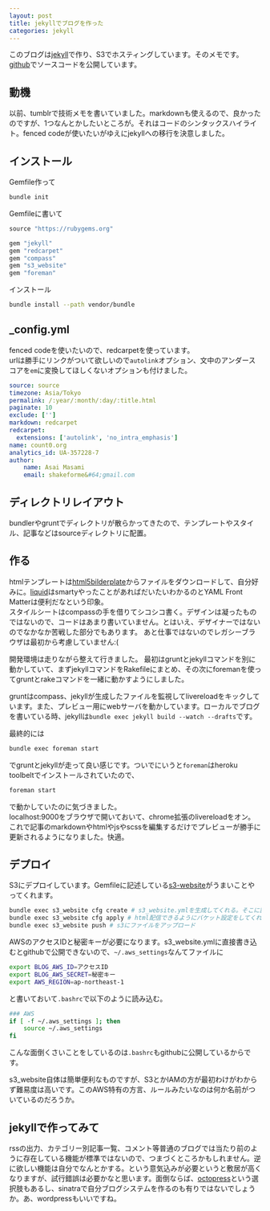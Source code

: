 ```yaml
---
layout: post
title: jekyllでブログを作った
categories: jekyll
---
```

このブログは[jekyll](http://jekyllrb.com/)で作り、S3でホスティングしています。そのメモです。[github](https://github.com/pipboy3000/count0.org)でソースコードを公開しています。

## 動機
以前、tumblrで技術メモを書いていました。markdownも使えるので、良かったのですが、1つなんとかしたいところが。それはコードのシンタックスハイライト。fenced codeが使いたいがゆえにjekyllへの移行を決意しました。

## インストール
Gemfile作って

``` bash
bundle init
```

Gemfileに書いて

``` ruby
source "https://rubygems.org"

gem "jekyll"
gem "redcarpet"
gem "compass"
gem "s3_website"
gem "foreman"
```

インストール

``` bash
bundle install --path vendor/bundle
```

## _config.yml
fenced codeを使いたいので、redcarpetを使っています。  
urlは勝手にリンクがついて欲しいので`autolink`オプション、文中のアンダースコアを`em`に変換してほしくないオプションも付けました。  


``` yaml
source: source
timezone: Asia/Tokyo
permalink: /:year/:month/:day/:title.html
paginate: 10
exclude: ['']
markdown: redcarpet
redcarpet:
  extensions: ['autolink', 'no_intra_emphasis']
name: count0.org
analytics_id: UA-357228-7
author:
    name: Asai Masami
    email: shakeforme&#64;gmail.com
```

## ディレクトリレイアウト
bundlerやgruntでディレクトリが散らかってきたので、テンプレートやスタイル、記事などはsourceディレクトリに配置。

## 作る
htmlテンプレートは[html5bilderplate](http://html5boilerplate.com/)からファイルをダウンロードして、自分好みに。[liquid](http://liquidmarkup.org/)はsmartyやったことがあればだいたいわかるのとYAML Front Matterは便利だなという印象。  
スタイルシートはcompassの手を借りてシコシコ書く。デザインは凝ったものではないので、コードはあまり書いていません。とはいえ、デザイナーではないのでなかなか苦戦した部分でもあります。
あと仕事ではないのでレガシーブラウザは最初から考慮していません:(

開発環境は走りながら整えて行きました。 
最初はgruntとjekyllコマンドを別に動かしていて、まずjekyllコマンドをRakefileにまとめ、その次にforemanを使ってgruntとrakeコマンドを一緒に動かすようにしました。

gruntはcompass、jekyllが生成したファイルを監視してlivereloadをキックしています。また、プレビュー用にwebサーバを動かしています。ローカルでブログを書いている時、jekyllは`bundle exec jekyll build --watch --drafts`です。

最終的には

``` bash
bundle exec foreman start
```

でgruntとjekyllが走って良い感じです。ついでにいうと`foreman`はheroku toolbeltでインストールされていたので、

``` bash
foreman start
```

で動かしていたのに気づきました。  
localhost:9000をブラウザで開いておいて、chrome拡張のlivereloadをオン。これで記事のmarkdownやhtmlやjsやscssを編集するだけでプレビューが勝手に更新されるようになりました。快適。


## デプロイ
S3にデプロイしています。Gemfileに記述している[s3-website](https://github.com/laurilehmijoki/s3_website)がうまいことやってくれます。

``` bash
bundle exec s3_website cfg create # s3_website.ymlを生成してくれる。そこに設定を書き込む
bundle exec s3_website cfg apply # html配信できるようにバケット設定をしてくれる
bundle exec s3_website push # s3にファイルをアップロード
```

AWSのアクセスIDと秘密キーが必要になります。s3_website.ymlに直接書き込むとgithubで公開できないので、`~/.aws_settings`なんてファイルに

``` bash
export BLOG_AWS_ID=アクセスID
export BLOG_AWS_SECRET=秘密キー
export AWS_REGION=ap-northeast-1
```

と書いておいて`.bashrc`で以下のように読み込む。

``` bash
### AWS
if [ -f ~/.aws_settings ]; then
    source ~/.aws_settings
fi
```

こんな面倒くさいことをしているのは`.bashrc`もgithubに公開しているからです。

s3_website自体は簡単便利なものですが、S3とかIAMの方が最初わけがわからず難易度は高いです。このAWS特有の方言、ルールみたいなのは何か名前がついているのだろうか。

## jekyllで作ってみて
rssの出力、カテゴリー別記事一覧、コメント等普通のブログでは当たり前のように存在している機能が標準ではないので、つまづくところかもしれません。逆に欲しい機能は自分でなんとかする。という意気込みが必要というと敷居が高くなりますが、試行錯誤は必要かなと思います。面倒ならば、[octopress](http://octopress.org/)という選択肢もあるし、sinatraで自分ブログシステムを作るのも有りではないでしょうか。あ、wordpressもいいですね。

